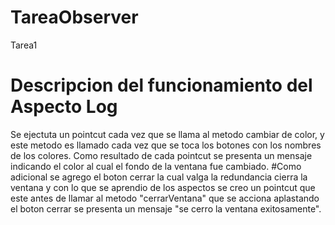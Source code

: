 # TareaObserver
Tarea1
# Descripcion del funcionamiento del Aspecto Log
Se ejectuta un pointcut cada vez que se llama al metodo cambiar de color, y este
metodo es llamado cada vez que se toca los botones con los nombres de los colores.
Como resultado de cada pointcut se presenta un mensaje indicando el color al cual
el fondo de la ventana fue cambiado.
#Como adicional se agrego el boton cerrar la cual valga la redundancia 
cierra la ventana y con lo que se aprendio de los aspectos se creo un pointcut que 
este antes de llamar al metodo "cerrarVentana" que se acciona aplastando el boton 
cerrar se presenta un mensaje "se cerro la ventana exitosamente".